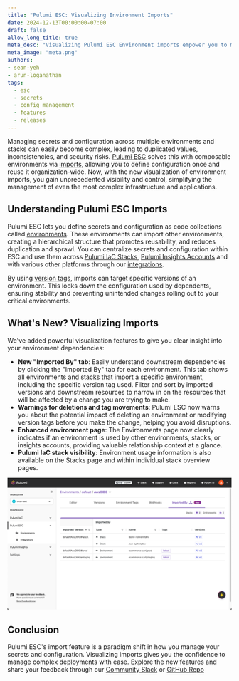 ```yaml
---
title: "Pulumi ESC: Visualizing Environment Imports"
date: 2024-12-13T00:00:00-07:00
draft: false
allow_long_title: true
meta_desc: "Visualizing Pulumi ESC Environment imports empower you to manage and update your secrets and configuration with confidence."
meta_image: "meta.png"
authors:
- sean-yeh
- arun-loganathan
tags:
  - esc
  - secrets
  - config management
  - features
  - releases
---
```


Managing secrets and configuration across multiple environments and stacks can easily become complex, leading to duplicated values, inconsistencies, and security risks. [Pulumi ESC](/product/esc) solves this with composable environments via [imports](/docs/esc/environments/imports/), allowing you to define configuration once and reuse it organization-wide.  Now, with the new visualization of environment imports, you gain unprecedented visibility and control, simplifying the management of even the most complex infrastructure and applications.

<!--more-->

## Understanding Pulumi ESC Imports

Pulumi ESC lets you define secrets and configuration as code collections called [environments](/docs/esc/environments/working-with-environments/). These environments can import other environments, creating a hierarchical structure that promotes reusability, and reduces duplication and sprawl. You can centralize secrets and configuration within ESC and use them across [Pulumi IaC Stacks](/docs/esc/integrations/infrastructure/pulumi-iac/), [Pulumi Insights Accounts](/docs/pulumi-cloud/insights/accounts/) and with various other platforms through our [integrations](/docs/esc/integrations/).

By using [version tags](/docs/esc/environments/versioning/#tagging-versions), imports can target specific versions of an environment. This locks down the configuration used by dependents, ensuring stability and preventing unintended changes rolling out to your critical environments. 

## What's New? Visualizing Imports

We've added powerful visualization features to give you clear insight into your environment dependencies:

- **New "Imported By" tab**: Easily understand downstream dependencies by clicking the "Imported By" tab for each environment. This tab shows all environments and stacks that import a specific environment, including the specific version tag used. Filter and sort by imported versions and downstream resources to narrow in on the resources that will be affected by a change you are trying to make. 
- **Warnings for deletions and tag movements**: Pulumi ESC now warns you about the potential impact of deleting an environment or modifying version tags before you make the change, helping you avoid disruptions.
- **Enhanced environment page**: The Environments page now clearly indicates if an environment is used by other environments, stacks, or insights accounts, providing valuable relationship context at a glance.
- **Pulumi IaC stack visibility**: Environment usage information is also available on the Stacks page and within individual stack overview pages.

![Imported by Visual](imported-by.png)

## Conclusion 

Pulumi ESC's import feature is a paradigm shift in how you manage your secrets and configuration. Visualizing imports gives you the confidence to manage complex deployments with ease. Explore the new features and share your feedback through our [Community Slack](/community/) or [GitHub Repo](https://github.com/pulumi/esc/issues/new/choose)